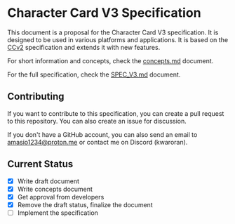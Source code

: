 # Character Card V3 Specification

This document is a proposal for the Character Card V3 specification. It is designed to be used in various platforms and applications. It is based on the [CCv2](https://github.com/malfoyslastname/character-card-spec-v2/blob/main/spec_v2.md) specification and extends it with new features.

For short information and concepts, check the [concepts.md](concepts.md) document.

For the full specification, check the [SPEC_V3.md](SPEC_V3.md) document.

## Contributing

If you want to contribute to this specification, you can create a pull request to this repository. You can also create an issue for discussion.

If you don't have a GitHub account, you can also send an email to amasio1234@proton.me or contact me on Discord (kwaroran).

## Current Status

- [x] Write draft document
- [x] Write concepts document
- [x] Get approval from developers
- [x] Remove the draft status, finalize the document
- [ ] Implement the specification